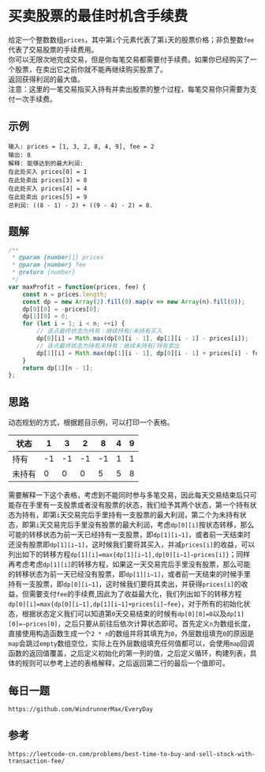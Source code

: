 # 买卖股票的最佳时机含手续费
给定一个整数数组`prices`，其中第`i`个元素代表了第`i`天的股票价格；非负整数`fee`代表了交易股票的手续费用。  
你可以无限次地完成交易，但是你每笔交易都需要付手续费。如果你已经购买了一个股票，在卖出它之前你就不能再继续购买股票了。  
返回获得利润的最大值。  
注意：这里的一笔交易指买入持有并卖出股票的整个过程，每笔交易你只需要为支付一次手续费。

## 示例

```
输入: prices = [1, 3, 2, 8, 4, 9], fee = 2
输出: 8
解释: 能够达到的最大利润:  
在此处买入 prices[0] = 1
在此处卖出 prices[3] = 8
在此处买入 prices[4] = 4
在此处卖出 prices[5] = 9
总利润: ((8 - 1) - 2) + ((9 - 4) - 2) = 8.
```

## 题解

```javascript
/**
 * @param {number[]} prices
 * @param {number} fee
 * @return {number}
 */
var maxProfit = function(prices, fee) {
    const n = prices.length;
    const dp = new Array(2).fill(0).map(v => new Array(n).fill(0));
    dp[0][0] = -prices[0];
    dp[1][0] = 0;
    for (let i = 1; i < n; ++i) {
        // 该点最终状态为持有：继续持有/未持有买入
        dp[0][i] = Math.max(dp[0][i - 1], dp[1][i - 1] - prices[i]);
        // 该点最终状态为持有未持有：继续未持有/持有卖出
        dp[1][i] = Math.max(dp[1][i - 1], dp[0][i - 1] + prices[i] - fee);
    }
    return dp[1][n - 1];
};
```

## 思路
动态规划的方式，根据题目示例，可以打印一个表格。

| 状态 | 1 | 3 | 2 | 8 | 4 | 9 | 
| --- | --- | --- | --- | --- | --- | --- | 
| 持有 | -1 | -1 | -1 | -1 | 1 | 1 |
| 未持有 | 0 | 0 | 0 | 5 | 5 | 8 |

需要解释一下这个表格，考虑到不能同时参与多笔交易，因此每天交易结束后只可能存在手里有一支股票或者没有股票的状态，我们给予其两个状态，第一个持有状态为持有，即第`i`天交易完后手里持有一支股票的最大利润，第二个为未持有状态，即第`i`天交易完后手里没有股票的最大利润，考虑`dp[0][i]`按状态转移，那么可能的转移状态为前一天已经持有一支股票，即`dp[1][i−1]`，或者前一天结束时还没有股票即`dp[1][i−1]`，这时候我们要将其买入，并减`prices[i]`的收益，可以列出如下的转移方程`dp[1][i]=max{dp[1][i−1],dp[0][i−1]−prices[i]}`；同样再考虑考虑`dp[1][i]`的转移方程，如果这一天交易完后手里没有股票，那么可能的转移状态为前一天已经没有股票，即`dp[1][i−1]`，或者前一天结束的时候手里持有一支股票，即`dp[0][i−1]`，这时候我们要将其卖出，并获得`prices[i]`的收益，但需要支付`fee`的手续费,因此为了收益最大化，我们列出如下的转移方程`dp[0][i]=max{dp[0][i−1],dp[1][i−1]+prices[i]−fee}`，对于所有的初始化状态，根据状态定义我们可以知道第`0`天交易结束的时候有`dp[0][0]=0`以及`dp[1][0]=−prices[0]`，之后只要从前往后依次计算状态即可。首先定义`n`为数组长度，直接使用构造函数生成一个`2 * n`的数组并将其填充为`0`，外层数组填充`0`的原因是`map`会跳过`empty`数组空位，实际上在外层数组填充任何值都可以，会使用`map`回调函数的返回值覆盖，之后定义初始化的第一列的值，之后定义循环，构建列表，具体的规则可以参考上述的表格解释，之后返回第二行的最后一个值即可。



## 每日一题

```
https://github.com/WindrunnerMax/EveryDay
```

## 参考

```
https://leetcode-cn.com/problems/best-time-to-buy-and-sell-stock-with-transaction-fee/
```

